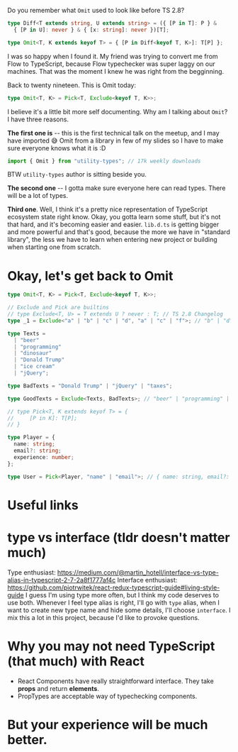 Do you remember what `Omit` used to look like before TS 2.8?

```ts
type Diff<T extends string, U extends string> = ({ [P in T]: P } &
  { [P in U]: never } & { [x: string]: never })[T];

type Omit<T, K extends keyof T> = { [P in Diff<keyof T, K>]: T[P] };
```

I was so happy when I found it.
My friend was trying to convert me from Flow to TypeScript,
because Flow typechecker was super laggy on our machines.
That was the moment I knew he was right from the begginning.

Back to twenty nineteen.
This is Omit today:

```ts
type Omit<T, K> = Pick<T, Exclude<keyof T, K>>;
```

I believe it's a little bit more self documenting.
Why am I talking about `Omit`?
I have three reasons.

**The first one is** -- this is the first technical talk on the meetup,
and I may have imported 😅 Omit from a library in few of my slides
so I have to make sure everyone knows what it is :D

```ts
import { Omit } from "utility-types"; // 17k weekly downloads
```

BTW `utility-types` author is sitting beside you.

**The second one** -- I gotta make sure everyone here can read types.
There will be a lot of types.

**Third one**.
Well, I think it's a pretty nice representation
of TypeScript ecosystem state right know.
Okay, you gotta learn some stuff, but it's not that hard,
and it's becoming easier and easier.
`lib.d.ts` is getting bigger and more powerful and that's good,
because the more we have in "standard library", the less we have
to learn when entering new project
or building when starting one from scratch.

# Okay, let's get back to Omit

```ts
type Omit<T, K> = Pick<T, Exclude<keyof T, K>>;

// Exclude and Pick are builtins
// type Exclude<T, U> = T extends U ? never : T; // TS 2.8 Changelog
type _1 = Exclude<"a" | "b" | "c" | "d", "a" | "c" | "f">; // "b" | "d"

type Texts =
  | "beer"
  | "programming"
  | "dinosaur"
  | "Donald Trump"
  | "ice cream"
  | "jQuery";

type BadTexts = "Donald Trump" | "jQuery" | "taxes";

type GoodTexts = Exclude<Texts, BadTexts>; // "beer" | "programming" | "dinosaur" | "ice cream"

// type Pick<T, K extends keyof T> = {
//     [P in K]: T[P];
// }

type Player = {
  name: string;
  email?: string;
  experience: number;
};

type User = Pick<Player, "name" | "email">; // { name: string, email?: string }
```

# Useful links

# type vs interface (tldr doesn't matter much)

Type enthusiast: https://medium.com/@martin_hotell/interface-vs-type-alias-in-typescript-2-7-2a8f1777af4c
Interface enthusiast: https://github.com/piotrwitek/react-redux-typescript-guide#living-style-guide
I guess I'm using type more often, but I think my code deserves to use both.
Whenever I feel type alias is right, I'll go with `type` alias,
when I want to create new type name and hide some details, I'll choose
`interface`.
I mix this a lot in this project, because I'd like to provoke questions.

# Why you may not need TypeScript (that much) with React

- React Components have really straightforward interface. They take **props** and return **elements**.
- PropTypes are acceptable way of typechecking components.

# But your experience will be much better.
